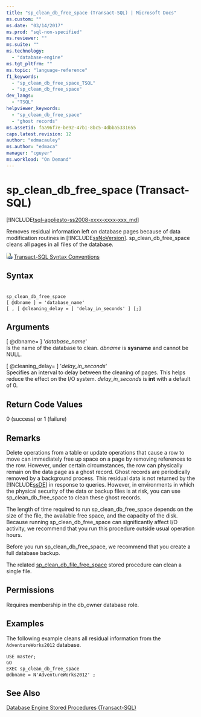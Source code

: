 ```yaml
---
title: "sp_clean_db_free_space (Transact-SQL) | Microsoft Docs"
ms.custom: ""
ms.date: "03/14/2017"
ms.prod: "sql-non-specified"
ms.reviewer: ""
ms.suite: ""
ms.technology: 
  - "database-engine"
ms.tgt_pltfrm: ""
ms.topic: "language-reference"
f1_keywords: 
  - "sp_clean_db_free_space_TSQL"
  - "sp_clean_db_free_space"
dev_langs: 
  - "TSQL"
helpviewer_keywords: 
  - "sp_clean_db_free_space"
  - "ghost records"
ms.assetid: faa96f7e-be92-47b1-8bc5-4dbba5331655
caps.latest.revision: 12
author: "edmacauley"
ms.author: "edmaca"
manager: "cguyer"
ms.workload: "On Demand"
---
```

# sp_clean_db_free_space (Transact-SQL)
[!INCLUDE[tsql-appliesto-ss2008-xxxx-xxxx-xxx_md](../../includes/tsql-appliesto-ss2008-xxxx-xxxx-xxx-md.md)]

  Removes residual information left on database pages because of data modification routines in [!INCLUDE[ssNoVersion](../../includes/ssnoversion-md.md)]. sp_clean_db_free_space cleans all pages in all files of the database.  
  
 ![Topic link icon](../../database-engine/configure-windows/media/topic-link.gif "Topic link icon") [Transact-SQL Syntax Conventions](../../t-sql/language-elements/transact-sql-syntax-conventions-transact-sql.md)  
  
## Syntax  
  
```  
  
sp_clean_db_free_space   
[ @dbname ] = 'database_name'   
[ , [ @cleaning_delay = ] 'delay_in_seconds' ] [;]  
```  
  
## Arguments  
 [ @dbname= ] '*database_name*'  
 Is the name of the database to clean. *dbname* is **sysname** and cannot be NULL.  
  
 [ @cleaning_delay= ] '*delay_in_seconds*'  
 Specifies an interval to delay between the cleaning of pages. This helps reduce the effect on the I/O system. *delay_in_seconds* is **int** with a default of 0.  
  
## Return Code Values  
 0 (success) or 1 (failure)  
  
## Remarks  
 Delete operations from a table or update operations that cause a row to move can immediately free up space on a page by removing references to the row. However, under certain circumstances, the row can physically remain on the data page as a ghost record. Ghost records are periodically removed by a background process. This residual data is not returned by the [!INCLUDE[ssDE](../../includes/ssde-md.md)] in response to queries. However, in environments in which the physical security of the data or backup files is at risk, you can use sp_clean_db_free_space to clean these ghost records.  
  
 The length of time required to run sp_clean_db_free_space depends on the size of the file, the available free space, and the capacity of the disk. Because running sp_clean_db_free_space can significantly affect I/O activity, we recommend that you run this procedure outside usual operation hours.  
  
 Before you run sp_clean_db_free_space, we recommend that you create a full database backup.  
  
 The related [sp_clean_db_file_free_space](../../relational-databases/system-stored-procedures/sp-clean-db-file-free-space-transact-sql.md) stored procedure can clean a single file.  
  
## Permissions  
 Requires membership in the db_owner database role.  
  
## Examples  
 The following example cleans all residual information from the `AdventureWorks2012` database.  
  
```  
USE master;  
GO  
EXEC sp_clean_db_free_space   
@dbname = N'AdventureWorks2012' ;  
```  
  
## See Also  
 [Database Engine Stored Procedures &#40;Transact-SQL&#41;](../../relational-databases/system-stored-procedures/database-engine-stored-procedures-transact-sql.md)  
  
  
